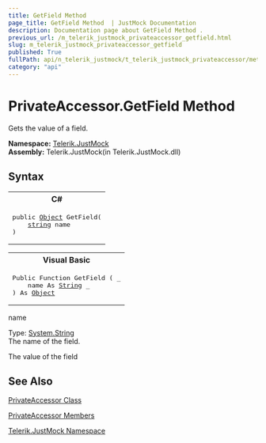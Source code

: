 ```yaml
---
title: GetField Method 
page_title: GetField Method  | JustMock Documentation
description: Documentation page about GetField Method .
previous_url: /m_telerik_justmock_privateaccessor_getfield.html
slug: m_telerik_justmock_privateaccessor_getfield
published: True
fullPath: api/n_telerik_justmock/t_telerik_justmock_privateaccessor/methods_t_telerik_justmock_privateaccessor/m_telerik_justmock_privateaccessor_getfield
category: "api"
---
```


# PrivateAccessor.GetField Method



Gets the value of a field.


 **Namespace:**  [Telerik.JustMock](n_telerik_justmock) <br> **Assembly:** Telerik.JustMock(in Telerik.JustMock.dll)
## Syntax


<div id="syntaxCodeBlocks" class="code"><span codeLanguage="CSharp"><table><tr><th>C#</th></tr><tr><td><pre xml:space="preserve"><span class="keyword">public</span> <a href="https://msdn2.microsoft.com/en-us/library/e5kfa45b" target="_blank">Object</a> <span class="identifier">GetField</span>(
	<a href="https://msdn2.microsoft.com/en-us/library/s1wwdcbf" target="_blank">string</a> <span class="parameter">name</span>
)</pre></td></tr></table></span><span codeLanguage="VisualBasicDeclaration"><table><tr><th>Visual Basic</th></tr><tr><td><pre xml:space="preserve"><span class="keyword">Public</span> <span class="keyword">Function</span> <span class="identifier">GetField</span> ( _
	<span class="parameter">name</span> <span class="keyword">As</span> <a href="https://msdn2.microsoft.com/en-us/library/s1wwdcbf" target="_blank">String</a> _
) <span class="keyword">As</span> <a href="https://msdn2.microsoft.com/en-us/library/e5kfa45b" target="_blank">Object</a></pre></td></tr></table></span></div>



name<br>


Type: [System.String](s1wwdcbf) <br>The name of the field.


The value of the field

## See Also



 [PrivateAccessor Class](t_telerik_justmock_privateaccessor) 

 [PrivateAccessor Members](allmembers_t_telerik_justmock_privateaccessor) 

 [Telerik.JustMock Namespace](n_telerik_justmock) 



